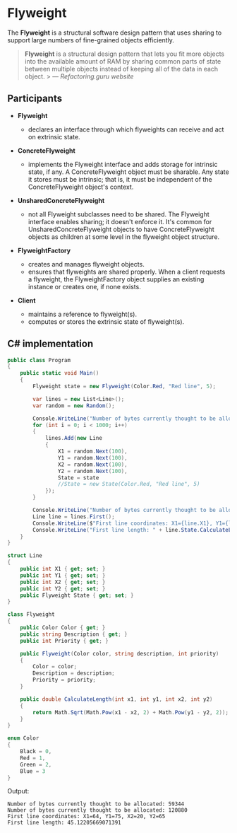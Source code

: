 # Flyweight

The **Flyweight** is a structural software design pattern that uses sharing to support large numbers of fine-grained objects efficiently.

> **Flyweight** is a structural design pattern that lets you fit more objects into the available amount of RAM by sharing common parts of state between multiple objects instead of keeping all of the data in each object. > –– <cite>Refactoring.guru website</cite>

## Participants

* **Flyweight**
  * declares an interface through which flyweights can receive and act on extrinsic state.
* **ConcreteFlyweight**
  * implements the Flyweight interface and adds storage for intrinsic state, if any. A ConcreteFlyweight object must be sharable. Any state it stores must be intrinsic; that is, it must be independent of the ConcreteFlyweight object's context.
* **UnsharedConcreteFlyweight**
  * not all Flyweight subclasses need to be shared. The Flyweight interface enables sharing; it doesn't enforce it. It's common for UnsharedConcreteFlyweight objects to have ConcreteFlyweight objects as children at some level in the flyweight object structure.
* **FlyweightFactory**
  * creates and manages flyweight objects.
  * ensures that flyweights are shared properly. When a client requests a flyweight, the FlyweightFactory object supplies an existing instance or creates one, if none exists.

* **Client**
  * maintains a reference to flyweight(s).
  * computes or stores the extrinsic state of flyweight(s).

## C# implementation

```csharp
public class Program
{
    public static void Main()
    {
        Flyweight state = new Flyweight(Color.Red, "Red line", 5);

        var lines = new List<Line>();
        var random = new Random();

        Console.WriteLine("Number of bytes currently thought to be allocated: " + GC.GetTotalMemory(false));
        for (int i = 0; i < 1000; i++)
        {
            lines.Add(new Line
            {
                X1 = random.Next(100),
                Y1 = random.Next(100),
                X2 = random.Next(100),
                Y2 = random.Next(100),
                State = state
                //State = new State(Color.Red, "Red line", 5)
            });
        }

        Console.WriteLine("Number of bytes currently thought to be allocated: " + GC.GetTotalMemory(false));
        Line line = lines.First();
        Console.WriteLine($"First line coordinates: X1={line.X1}, Y1={line.Y1}, X2={line.X2}, Y2={line.Y2}");
        Console.WriteLine("First line length: " + line.State.CalculateLength(line.X1, line.Y1, line.X2, line.Y2));
    }
}

struct Line
{
    public int X1 { get; set; }
    public int Y1 { get; set; }
    public int X2 { get; set; }
    public int Y2 { get; set; }
    public Flyweight State { get; set; }
}

class Flyweight
{
    public Color Color { get; }
    public string Description { get; }
    public int Priority { get; }

    public Flyweight(Color color, string description, int priority)
    {
        Color = color;
        Description = description;
        Priority = priority;
    }

    public double CalculateLength(int x1, int y1, int x2, int y2)
    {
        return Math.Sqrt(Math.Pow(x1 - x2, 2) + Math.Pow(y1 - y2, 2));
    }
}

enum Color
{
    Black = 0,
    Red = 1,
    Green = 2,
    Blue = 3
}
```

Output:

```output
Number of bytes currently thought to be allocated: 59344
Number of bytes currently thought to be allocated: 120880
First line coordinates: X1=64, Y1=75, X2=20, Y2=65
First line length: 45.12205669071391
```
